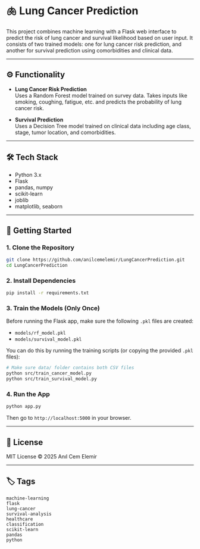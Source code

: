 # 🫁 Lung Cancer Prediction

This project combines machine learning with a Flask web interface to predict the risk of lung cancer and survival likelihood based on user input. It consists of two trained models: one for lung cancer risk prediction, and another for survival prediction using comorbidities and clinical data.

---

## ⚙️ Functionality

- **Lung Cancer Risk Prediction**  
  Uses a Random Forest model trained on survey data. Takes inputs like smoking, coughing, fatigue, etc. and predicts the probability of lung cancer risk.

- **Survival Prediction**  
  Uses a Decision Tree model trained on clinical data including age class, stage, tumor location, and comorbidities.

---

## 🛠️ Tech Stack

- Python 3.x  
- Flask  
- pandas, numpy  
- scikit-learn  
- joblib  
- matplotlib, seaborn

---


## 🚀 Getting Started

### 1. Clone the Repository

```bash
git clone https://github.com/anilcemelemir/LungCancerPrediction.git
cd LungCancerPrediction
```

### 2. Install Dependencies

```bash
pip install -r requirements.txt
```

### 3. Train the Models (Only Once)

Before running the Flask app, make sure the following `.pkl` files are created:

- `models/rf_model.pkl`
- `models/survival_model.pkl`

You can do this by running the training scripts (or copying the provided `.pkl` files):

```bash
# Make sure data/ folder contains both CSV files
python src/train_cancer_model.py 
python src/train_survival_model.py
```


### 4. Run the App

```bash
python app.py
```

Then go to `http://localhost:5000` in your browser.


---

## 📄 License

MIT License © 2025 Anıl Cem Elemir

---

## 🏷️ Tags

```
machine-learning
flask
lung-cancer
survival-analysis
healthcare
classification
scikit-learn
pandas
python
```
